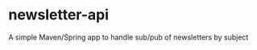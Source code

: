 newsletter-api
==============

A simple Maven/Spring app to handle sub/pub of newsletters by subject

